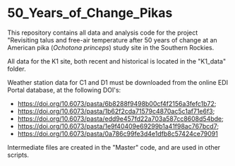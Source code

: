 # 50_Years_of_Change_Pikas

This repository contains all data and analysis code for the project "Revisiting talus and free-air temperature after 50 years of change at an American pika (*Ochotona princeps*) study site in the Southern Rockies.

All data for the K1 site, both recent and historical is located in the "K1_data" folder.

Weather station data for C1 and D1 must be downloaded from the online EDI Portal database, at the following DOI's:

* https://doi.org/10.6073/pasta/6b8288f9498b00cf4f2156a3fefc1b72;
* https://doi.org/10.6073/pasta/1b62f2cda71579c4870ac5c1af71e6f3;
* https://doi.org/10.6073/pasta/edd9e457fd22a703a587cc8608d54bde;
* https://doi.org/10.6073/pasta/1e9f40409e69299b1a41f98ac767bcd7;
* https://doi.org/10.6073/pasta/0a786c99fe3d4e1dfb8c57424ce79091

Intermediate files are created in the "Master" code, and are used in other scripts.
